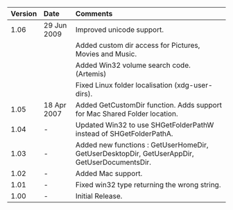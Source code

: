 | **Version** | **Date** | **Comments** |
|:------------|:---------|:-------------|
| 1.06 | 29 Jun 2009 | Improved unicode support. |
|  |  | Added custom dir access for Pictures, Movies and Music. |
|  |  | Added Win32 volume search code. (Artemis) |
|  |  | Fixed Linux folder localisation (xdg-user-dirs). |
| 1.05 | 18 Apr 2007 | Added GetCustomDir function. Adds support for Mac Shared Folder location. |
| 1.04 | - | Updated Win32 to use SHGetFolderPathW instead of SHGetFolderPathA.  |
| 1.03 | - |  Added new functions : GetUserHomeDir, GetUserDesktopDir, GetUserAppDir, GetUserDocumentsDir.  |
| 1.02 | - | Added Mac support. |
| 1.01 | - | Fixed win32 type returning the wrong string. |
| 1.00 | -  | Initial Release. |